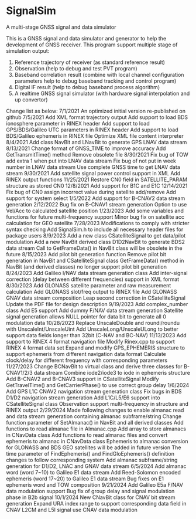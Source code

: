 # SignalSim
 A multi-stage GNSS signal and data simulator

This is a GNSS signal and data simulator and generator to help the development of GNSS receiver.
This program support multiple stage of simulation output:
1. Reference trajectory of receiver (as standard reference result)
2. Observation (help to debug and test PVT program)
3. Baseband correlation result (combine with local channel configuration parameters help to debug baseband tracking and control program)
4. Digital IF result (help to debug baseband process algorithm)
5. A realtime GNSS signal simulator (with hardware signal interpolation and up convertor)

Change list as below:
7/1/2021
	An optimized initial version re-published on github
7/5/2021
	Add XML format trajectory output
	Add support to load BDS ionosphere parameter in RINEX header
	Add support to load GPS/BDS/Galileo UTC parameters in RINEX header
	Add support to load BDS/Galileo ephemeris in RINEX file
	Optimize XML file content interpreter
8/4/2021
	Add class NavBit and LNavBit to generate GPS LNAV data stream
8/13/2021
	Change format of GNSS_TIME to improve accuracy
	Add GetTransmitTime() method
	Remove obsolete file
8/30/2021
	Fix bug of TOW add extra 1 when put into LNAV data stream
	Fix bug of not put in week number in LNAV data stream
	Use complete GNSS time to get LNAV data stream
9/30/2021
	Add satellite signal power control support in XML
	Add RINEX output functions
11/25/2021
	Restore CN0 field in SATELLITE_PARAM structure as stored CN0
12/8/2021
	Add support for B1C and E1C
12/14/2021
	Fix bug of CN0 assign incorrect value during satellite add/remove
	Add support for system select
1/5/2022
	Add support for B-CNAV2 data stream generation
2/12/2022
	Bug fix on B-CNAV1 stream generation
	Option to use Vel/Acc to calculated satellite position
1/23/2023
	Add some variables and functions for future multi-frequency support
	Minor bug fix on satellite acc calculation for GEO satellite
7/28/2023
	Modifications to comply with stricter syntax checking
	Add SignalSim.h to include all necessary header files for package users
8/9/2023
	Add a new class CSatelliteSignal to get data/pilot modulation
	Add a new NavBit derived class D1D2NavBit to generate BDS2 data stream
	Call to GetFrameData() in NavBit class will be obsolete in the future
8/15/2023
	Add pilot bit generation function
	Remove pilot bit generation in NavBit and CSatelliteSignal class
	GetFrameData() method in NavBit (and derived classes) no longer support pilot bit generation
8/24/2023
	Add Galileo I/NAV data stream generation class
	Add inter-signal correction (delay between different frequencies) support in XML format
8/30/2023
	Add GLONASS satellite parameter and raw measurement calculation
	Add GLONASS slot/freq output to RINEX file
	Add GLONASS GNAV data stream composition
	Leap second correction in CSatelliteSignal
	Update the PDF file for design description
9/19/2023
	Add complex_number class
	Add E5 support
	Add dummy F/NAV data stream generation
	Satellite signal generation allows NULL pointer for data bit to generate all 0 modulation data
10/28/2023
	Replace UnscaleDouble and roundi/roundu with UnscaleInt/UnscaleUint
	Add UnscaleLong/UnscaleULong to better support data fields longer than 32bit (C-NAV and BC-NAV)
11/13/2023
	Add support to RINEX 4 format navigation file
	Modify Rinex.cpp to support RINEX 4 format data set
	Expand and modify GPS_EPHEMERIS structure to support ephemeris from different navigation data format
	Calculate clock/delay for different frequency with corresponding parameters
11/27/2023
	Change BCNavBit to virtual class and derive three classes for B-CNAV1/2/3 data stream
	Combine iode2/iode3 to iode in ephemeris structure
	Add B-CNAV2 and B-CNAV3 support in CSatelliteSignal
	Modify GetTravelTime() and GetCarrierPhase() to use correct group delay
1/6/2024
	Add GPS L1C CNAV2 navigation stream generation class
	Fix bugs in BDS D1/D2 navigation stream generation
	Add L1C/L5/E6 support into CSatelliteSignal class
	Observation support multi-frequency in structure and RINEX output
2/29/2024
	Made following changes to enable almanac read and data stream generation containing almanac subframe/string
	Change function parameter of SetAlmanac() in NavBit and all derived classes
	Add functions to read almanac file in Almanac.cpp
	Add array to store almanacs in CNavData class
	Add functions to read almanac files and convert ephemeris to almanac in CNavData class
	Ephemeris to almanac conversion for GLONASS and BDS GEO satellites will be added in future version
	The time parameter of FindEphemeris() and FindGloEphemeris() definition changes to follow corresponding system
	Add almanac subframe/string generation for D1/D2, LNAC and GNAV data stream
6/5/2024
	Add almanac word (word 7~10) to Galileo E1 data stream
	Add Reed-Solomon encoded ephemeris (word 17~20) to Galileo E1 data stream
	Bug fixes on E1 ephemeris word and TOW composition
9/21/2024
	Add Galileo E5a F/NAV data modulation support
	Bug fix of group delay and signal modulation phase in B2b signal
10/1/2024
	New CNavBit class for CNAV bit stream generation
	Expand URA index range to support corresponding data field in CNAV
	L2CM and L5I signal use CNAV data modulation
